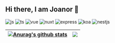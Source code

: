 ## Hi there, I am Joanor 👋

![js](https://img.shields.io/badge/JavaScript-%E2%9D%A4-yellowgreen)
![ts](https://img.shields.io/badge/TypeScript-%E2%9D%A4-brightgreen)
![vue](https://img.shields.io/badge/Vue-%E2%9D%A4-orange)
![nuxt](https://img.shields.io/badge/Nuxt-%E2%9D%A4-lightgrey)
![express](https://img.shields.io/badge/Express-%E2%9D%A4-green)
![koa](https://img.shields.io/badge/Koa-%E2%9D%A4-red)
![nestjs](https://img.shields.io/badge/Nestjs-%E2%9D%A4-blue)

<!-- - 🔭 I’m currently working on ...
- 🌱 I’m currently learning ...
- 👯 I’m looking to collaborate on ...
- 🤔 I’m looking for help with ...
- 💬 Ask me about ...
- 📫 How to reach me: ...
- 😄 Pronouns: ...
- ⚡ Fun fact: ...
 -->
<!-- [![Joanor's GitHub stats](https://github-readme-stats.vercel.app/api?username=joanor&show_icons=true&theme=merko)](https://github.com/anuraghazra/github-readme-stats)
<br />
[![Top Langs](https://github-readme-stats.vercel.app/api/top-langs/?username=anuraghazra&layout=compact)](https://github.com/anuraghazra/github-readme-stats) -->

| <a href="https://github.com/joanor/github-readme-stats"><img align="center" src="https://github-readme-stats.vercel.app/api?username=joanor&show_icons=true&include_all_commits=true&hide_border=true" alt="Anurag's github stats" /></a> | <a href="https://github.com/joanor/github-readme-stats"><img align="center" src="https://github-readme-stats.vercel.app/api/top-langs/?username=joanor&layout=compact&hide_border=true" /></a> |
| ------------- | ------------- |

<!-- [![Readme Card](https://github-readme-stats.vercel.app/api/pin/?username=joanor&repo=Ivy)](https://github.com/joanor/Ivy)
[![Readme Card](https://github-readme-stats.vercel.app/api/pin/?username=joanor&repo=lottery)](https://github.com/joanor/lottery)
[![Readme Card](https://github-readme-stats.vercel.app/api/pin/?username=joanor&repo=wx-jumbo)](https://github.com/joanor/wx-jumbo)
[![Readme Card](https://github-readme-stats.vercel.app/api/pin/?username=joanor&repo=weather-widget)](https://github.com/joanor/weather-widget) -->

